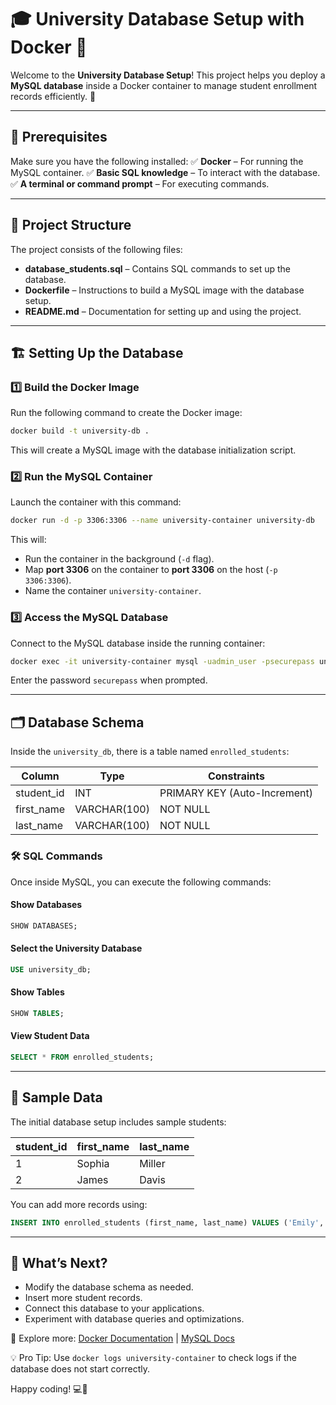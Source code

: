 # 🎓 University Database Setup with Docker 🐳

Welcome to the **University Database Setup**! This project helps you deploy a **MySQL database** inside a Docker container to manage student enrollment records efficiently. 🚀

---
## 🔧 Prerequisites
Make sure you have the following installed:
✅ **Docker** – For running the MySQL container.
✅ **Basic SQL knowledge** – To interact with the database.
✅ **A terminal or command prompt** – For executing commands.

---
## 📂 Project Structure
The project consists of the following files:
- **database_students.sql** – Contains SQL commands to set up the database.
- **Dockerfile** – Instructions to build a MySQL image with the database setup.
- **README.md** – Documentation for setting up and using the project.

---
## 🏗️ Setting Up the Database
### 1️⃣ Build the Docker Image
Run the following command to create the Docker image:
```sh
docker build -t university-db .
```
This will create a MySQL image with the database initialization script.

### 2️⃣ Run the MySQL Container
Launch the container with this command:
```sh
docker run -d -p 3306:3306 --name university-container university-db
```
This will:
- Run the container in the background (`-d` flag).
- Map **port 3306** on the container to **port 3306** on the host (`-p 3306:3306`).
- Name the container `university-container`.

### 3️⃣ Access the MySQL Database
Connect to the MySQL database inside the running container:
```sh
docker exec -it university-container mysql -uadmin_user -psecurepass university_db
```
Enter the password `securepass` when prompted.

---
## 🗂️ Database Schema
Inside the `university_db`, there is a table named `enrolled_students`:

| Column       | Type           | Constraints         |
|-------------|---------------|---------------------|
| student_id  | INT           | PRIMARY KEY (Auto-Increment) |
| first_name  | VARCHAR(100)  | NOT NULL           |
| last_name   | VARCHAR(100)  | NOT NULL           |

### 🛠️ SQL Commands
Once inside MySQL, you can execute the following commands:
#### Show Databases
```sql
SHOW DATABASES;
```
#### Select the University Database
```sql
USE university_db;
```
#### Show Tables
```sql
SHOW TABLES;
```
#### View Student Data
```sql
SELECT * FROM enrolled_students;
```

---
## 📌 Sample Data
The initial database setup includes sample students:

| student_id | first_name | last_name |
|------------|-----------|-----------|
| 1          | Sophia    | Miller    |
| 2          | James     | Davis     |

You can add more records using:
```sql
INSERT INTO enrolled_students (first_name, last_name) VALUES ('Emily', 'Clark');
```

---
## 🎯 What’s Next?
- Modify the database schema as needed.
- Insert more student records.
- Connect this database to your applications.
- Experiment with database queries and optimizations.

🔗 Explore more: [Docker Documentation](https://docs.docker.com/) | [MySQL Docs](https://dev.mysql.com/doc/)

💡 Pro Tip: Use `docker logs university-container` to check logs if the database does not start correctly.

Happy coding! 💻🎉



